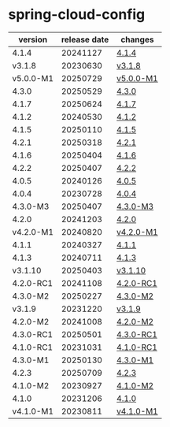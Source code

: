 # spring-cloud-config	


|version|release date|changes|
|---|---|---|
|4.1.4|20241127|[4.1.4](./4.1.4-20241127.md)|
|v3.1.8|20230630|[v3.1.8](./v3.1.8-20230630.md)|
|v5.0.0-M1|20250729|[v5.0.0-M1](./v5.0.0-M1-20250729.md)|
|4.3.0|20250529|[4.3.0](./4.3.0-20250529.md)|
|4.1.7|20250624|[4.1.7](./4.1.7-20250624.md)|
|4.1.2|20240530|[4.1.2](./4.1.2-20240530.md)|
|4.1.5|20250110|[4.1.5](./4.1.5-20250110.md)|
|4.2.1|20250318|[4.2.1](./4.2.1-20250318.md)|
|4.1.6|20250404|[4.1.6](./4.1.6-20250404.md)|
|4.2.2|20250407|[4.2.2](./4.2.2-20250407.md)|
|4.0.5|20240126|[4.0.5](./4.0.5-20240126.md)|
|4.0.4|20230728|[4.0.4](./4.0.4-20230728.md)|
|4.3.0-M3|20250407|[4.3.0-M3](./4.3.0-M3-20250407.md)|
|4.2.0|20241203|[4.2.0](./4.2.0-20241203.md)|
|v4.2.0-M1|20240820|[v4.2.0-M1](./v4.2.0-M1-20240820.md)|
|4.1.1|20240327|[4.1.1](./4.1.1-20240327.md)|
|4.1.3|20240711|[4.1.3](./4.1.3-20240711.md)|
|v3.1.10|20250403|[v3.1.10](./v3.1.10-20250403.md)|
|4.2.0-RC1|20241108|[4.2.0-RC1](./4.2.0-RC1-20241108.md)|
|4.3.0-M2|20250227|[4.3.0-M2](./4.3.0-M2-20250227.md)|
|v3.1.9|20231220|[v3.1.9](./v3.1.9-20231220.md)|
|4.2.0-M2|20241008|[4.2.0-M2](./4.2.0-M2-20241008.md)|
|4.3.0-RC1|20250501|[4.3.0-RC1](./4.3.0-RC1-20250501.md)|
|4.1.0-RC1|20231031|[4.1.0-RC1](./4.1.0-RC1-20231031.md)|
|4.3.0-M1|20250130|[4.3.0-M1](./4.3.0-M1-20250130.md)|
|4.2.3|20250709|[4.2.3](./4.2.3-20250709.md)|
|4.1.0-M2|20230927|[4.1.0-M2](./4.1.0-M2-20230927.md)|
|4.1.0|20231206|[4.1.0](./4.1.0-20231206.md)|
|v4.1.0-M1|20230811|[v4.1.0-M1](./v4.1.0-M1-20230811.md)|
